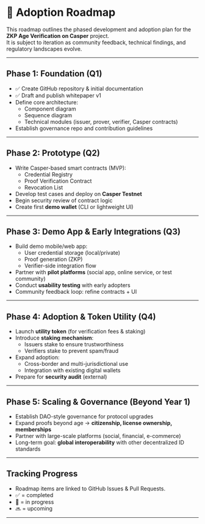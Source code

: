# 📍 Adoption Roadmap

This roadmap outlines the phased development and adoption plan for the **ZKP Age Verification on Casper** project.  
It is subject to iteration as community feedback, technical findings, and regulatory landscapes evolve.  

---

## Phase 1: Foundation (Q1)
- ✅ Create GitHub repository & initial documentation
- ✅ Draft and publish whitepaper v1
- Define core architecture:
  - Component diagram
  - Sequence diagram
  - Technical modules (issuer, prover, verifier, Casper contracts)
- Establish governance repo and contribution guidelines

---

## Phase 2: Prototype (Q2)
- Write Casper-based smart contracts (MVP):
  - Credential Registry
  - Proof Verification Contract
  - Revocation List
- Develop test cases and deploy on **Casper Testnet**
- Begin security review of contract logic
- Create first **demo wallet** (CLI or lightweight UI)

---

## Phase 3: Demo App & Early Integrations (Q3)
- Build demo mobile/web app:
  - User credential storage (local/private)
  - Proof generation (ZKP)
  - Verifier-side integration flow
- Partner with **pilot platforms** (social app, online service, or test community)
- Conduct **usability testing** with early adopters
- Community feedback loop: refine contracts + UI

---

## Phase 4: Adoption & Token Utility (Q4)
- Launch **utility token** (for verification fees & staking)
- Introduce **staking mechanism**:
  - Issuers stake to ensure trustworthiness
  - Verifiers stake to prevent spam/fraud
- Expand adoption:
  - Cross-border and multi-jurisdictional use
  - Integration with existing digital wallets
- Prepare for **security audit** (external)

---

## Phase 5: Scaling & Governance (Beyond Year 1)
- Establish DAO-style governance for protocol upgrades
- Expand proofs beyond age → **citizenship, license ownership, memberships**
- Partner with large-scale platforms (social, financial, e-commerce)
- Long-term goal: **global interoperability** with other decentralized ID standards

---

## Tracking Progress
- Roadmap items are linked to GitHub Issues & Pull Requests.
- ✅ = completed  
- 🚧 = in progress  
- 🔜 = upcoming  

---